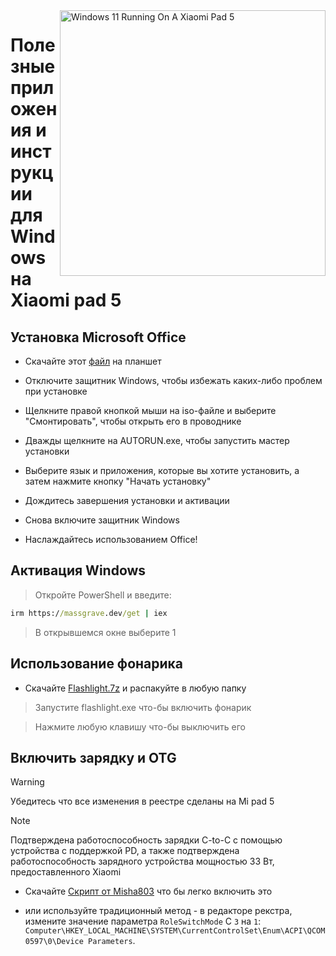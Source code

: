 <img align="right" src="https://raw.githubusercontent.com/erdilS/Port-Windows-11-Xiaomi-Pad-5/main/nabu.png" width="425" alt="Windows 11 Running On A Xiaomi Pad 5">

# Полезные приложения и инструкции для Windows на Xiaomi pad 5

## Установка Microsoft Office

- Скачайте этот [файл](https://drive.google.com/file/d/1st8xVpxtJbe2GVTEZrC_RNumKllR97Hp/view?usp=sharing) на планшет  
  
- Отключите защитник Windows, чтобы избежать каких-либо проблем при установке
  
- Щелкните правой кнопкой мыши на iso-файле и выберите "Смонтировать", чтобы открыть его в проводнике

- Дважды щелкните на AUTORUN.exe, чтобы запустить мастер установки
  
- Выберите язык и приложения, которые вы хотите установить, а затем нажмите кнопку "Начать установку"
  
- Дождитесь завершения установки и активации

- Снова включите защитник Windows

- Наслаждайтесь использованием Office!

 ## Активация Windows

> Откройте PowerShell и введите: 

  ```cmd
irm https://massgrave.dev/get | iex 
```
> В открывшемся окне выберите 1 

 ## Использование фонарика 

 - Скачайте [Flashlight.7z](https://github.com/erdilS/Port-Windows-11-Xiaomi-Pad-5/releases/download/1.0/flashlight_fix.7z) и распакуйте в любую папку

> Запустите flashlight.exe что-бы включить фонарик

> Нажмите любую клавишу что-бы выключить его

## Включить зарядку и OTG 

> [!WARNING]
>  Убедитесь что все изменения в реестре сделаны на Mi pad 5

> [!NOTE]
> Подтверждена работоспособность зарядки C-to-C с помощью устройства с поддержкой PD, а также подтверждена работоспособность зарядного устройства мощностью 33 Вт, предоставленного Xiaomi

- Скачайте  [Скрипт от Misha803](https://t.me/droidscripts/22) что бы легко включить это 
 
- или используйте традиционный метод - в редакторе рекстра, измените значение параметра ```RoleSwitchMode``` С ```3``` на ```1```: ```Computer\HKEY_LOCAL_MACHINE\SYSTEM\CurrentControlSet\Enum\ACPI\QCOM0597\0\Device Parameters```. 



